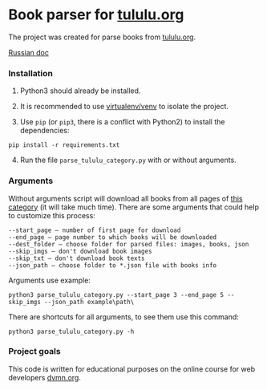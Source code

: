 # Book parser for [tululu.org](http://tululu.org)

The project was created for parse books from [tululu.org](http://tululu.org).

[Russian doc](https://github.com/FaHoLo/Library_parse/blob/master/READMEru.md)

### Installation

1. Python3 should already be installed.

2. It is recommended to use [virtualenv/venv](https://docs.python.org/3/library/venv.html) to isolate the project.

3. Use `pip` (or `pip3`, there is a conflict with Python2) to install the dependencies:
```
pip install -r requirements.txt
```

4. Run the file `parse_tululu_category.py` with or without arguments.

### Arguments

Without arguments script will download all books from all pages of [this category](http://tululu.org/l55/) (it will take much time). There are some arguments that could help to customize this process:
```
--start_page — number of first page for download
--end_page — page number to which books will be downloaded
--dest_folder — choose folder for parsed files: images, books, json
--skip_imgs — don't download book images
--skip_txt — don't download book texts
--json_path — choose folder to *.json file with books info
```
Arguments use example:
```
python3 parse_tululu_category.py --start_page 3 --end_page 5 --skip_imgs --json_path example\path\
```

There are shortcuts for all arguments, to see them use this command:
```
python3 parse_tululu_category.py -h
```
### Project goals

This code is written for educational purposes on the online course for web developers [dvmn.org](https://dvmn.org/).
